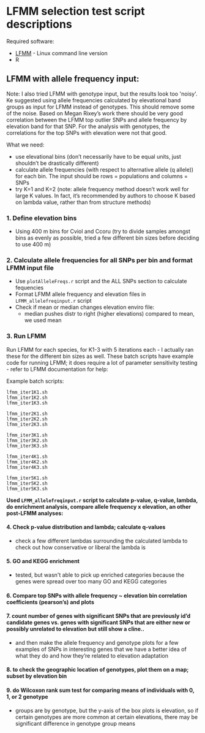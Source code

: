 # LFMM selection test script descriptions

Required software:
- [LFMM](http://membres-timc.imag.fr/Olivier.Francois/lfmm/software.htm) - Linux command line version
- R

## LFMM with allele frequency input:

Note: I also tried LFMM with genotype input, but the results look too 'noisy'. Ke suggested using allele frequencies calculated by elevational band groups as input for LFMM instead of genotypes. This should remove some of the noise. Based on Megan Rixey’s work there should be very good correlation between the LFMM top outlier SNPs and allele frequency by elevation band for that SNP. For the analysis with genotypes, the correlations for the top SNPs with elevation were not that good.

What we need:
- use elevational bins (don’t necessarily have to be equal units, just shouldn’t be drastically different)
- calculate allele frequencies (with respect to alternative allele (q allele)) for each bin. The input should be rows = populations and columns = SNPs
- try K=1 and K=2 (note: allele frequency method doesn’t work well for large K values. In fact, it’s recommended by authors to choose K based on lambda value, rather than from structure methods)

### 1. Define elevation bins
- Using 400 m bins for Cviol and Ccoru (try to divide samples amongst bins as evenly as possible, tried a few different bin sizes before deciding to use 400 m)

### 2. Calculate allele frequencies for all SNPs per bin and format LFMM input file
- Use `plotAlleleFreqs.r` script and the ALL SNPs section to calculate fequencies
- Format LFMM allele frequency and elevation files in `LFMM_allelefreqinput.r` script
- Check if mean or median changes elevation enviro file:
	- median pushes distr to right (higher elevations) compared to mean, we used mean

### 3. Run LFMM

Run LFMM for each species, for K1-3 with 5 iterations each - I actually ran these for the different bin sizes as well. These batch scripts have example code for running LFMM; it does require a lot of parameter sensitivity testing - refer to LFMM documentation for help:

Example batch scripts:
```
lfmm_iter1K1.sh
lfmm_iter1K2.sh
lfmm_iter1K3.sh

lfmm_iter2K1.sh
lfmm_iter2K2.sh
lfmm_iter2K3.sh

lfmm_iter3K1.sh
lfmm_iter3K2.sh
lfmm_iter3K3.sh

lfmm_iter4K1.sh
lfmm_iter4K2.sh
lfmm_iter4K3.sh

lfmm_iter5K1.sh
lfmm_iter5K2.sh
lfmm_iter5K3.sh
```

**Used `LFMM_allelefreqinput.r` script to calculate p-value, q-value, lambda, do enrichment analysis, compare allele frequency x elevation, an other post-LFMM analyses:**

#### 4. Check p-value distribution and lambda; calculate q-values
- check a few different lambdas surrounding the calculated lambda to check out how conservative or liberal the lambda is

#### 5. GO and KEGG enrichment
- tested, but wasn't able to pick up enriched categories because the genes were spread over too many GO and KEGG categories

#### 6. Compare top SNPs with allele frequency ~ elevation bin correlation coefficients (pearson’s) and plots

#### 7. count number of genes with significant SNPs that are previously id’d candidate genes vs. genes with significant SNPs that are either new or possibly unrelated to elevation but still show a cline..
- and then make the allele frequency and genotype plots for a few examples of SNPs in interesting genes that we have a better idea of what they do and how they’re related to elevation adaptation

#### 8. to check the geographic location of genotypes, plot them on a map; subset by elevation bin

#### 9. do Wilcoxon rank sum test for comparing means of individuals with 0, 1, or 2 genotype
- groups are by genotype, but the y-axis of the box plots is elevation, so if certain genotypes are more common at certain elevations, there may be significant difference in genotype group means
